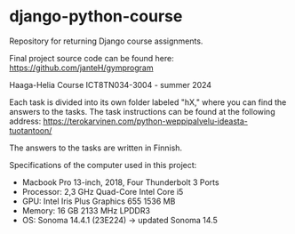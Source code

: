 # django-python-course
Repository for returning Django course assignments.

Final project source code can be found here: https://github.com/janteH/gymprogram


Haaga-Helia Course ICT8TN034-3004 - summer 2024

Each task is divided into its own folder labeled "hX," where you can find the answers to the tasks. The task instructions can be found at the following address: https://terokarvinen.com/python-weppipalvelu-ideasta-tuotantoon/

The answers to the tasks are written in Finnish.

Specifications of the computer used in this project:

- Macbook Pro 13-inch, 2018, Four Thunderbolt 3 Ports
- Processor: 2,3 GHz Quad-Core Intel Core i5
- GPU: Intel Iris Plus Graphics 655 1536 MB
- Memory: 16 GB 2133 MHz LPDDR3
- OS: Sonoma 14.4.1 (23E224) -> updated Sonoma 14.5
